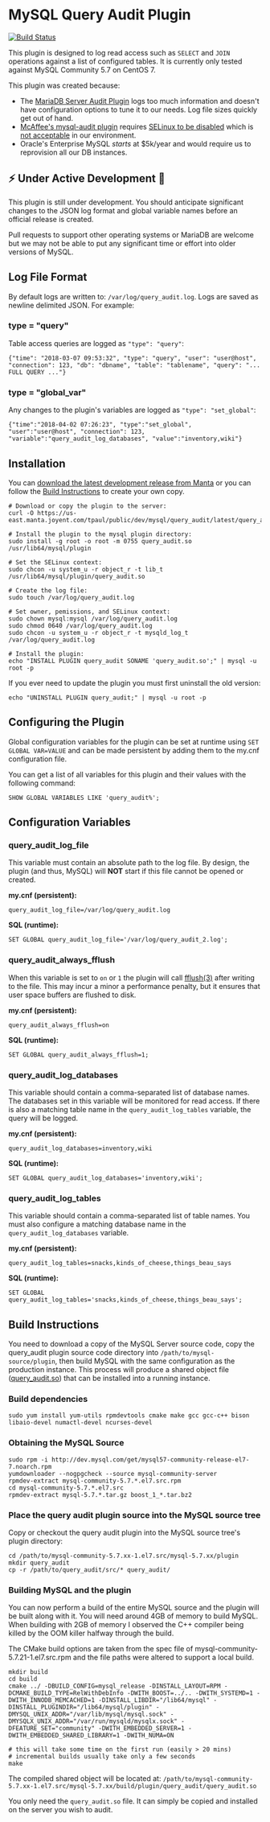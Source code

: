 # MySQL Query Audit Plugin

[![Build Status](https://travis-ci.org/ValidUSA/mysql-query-audit.svg?branch=master)](https://travis-ci.org/ValidUSA/mysql-query-audit)

This plugin is designed to log read access such as ``SELECT`` and ``JOIN`` operations against a list of configured tables. It is currently only tested against MySQL Community 5.7 on CentOS 7.

This plugin was created because:
* The [MariaDB Server Audit Plugin](https://github.com/MariaDB/server/tree/10.3/plugin/server_audit) logs too much information and doesn't have configuration options to tune it to our needs. Log file sizes quickly get out of hand.
* [McAffee's mysql-audit plugin](https://github.com/mcafee/mysql-audit) requires [SELinux to be disabled](https://github.com/mcafee/mysql-audit/wiki/Troubleshooting#plugin-fails-to-load-with-hot-patching-problems) which is [not acceptable](https://stopdisablingselinux.com/) in our environment.
* Oracle's Enterprise MySQL _starts_ at $5k/year and would require us to reprovision all our DB instances.

## :zap: Under Active Development :volcano:
This plugin is still under development. You should anticipate significant changes to the JSON log format and global variable names before an official release is created.

Pull requests to support other operating systems or MariaDB are welcome but we may not be able to put any significant time or effort into older versions of MySQL.

## Log File Format
By default logs are written to: ``/var/log/query_audit.log``. Logs are saved as newline delimited JSON. For example:

### type = "query"
Table access queries are logged as ``"type": "query"``:

```
{"time": "2018-03-07 09:53:32", "type": "query", "user": "user@host", "connection": 123, "db": "dbname", "table": "tablename", "query": "... FULL QUERY ..."}
```

### type = "global_var"
Any changes to the plugin's variables are logged as ``"type": "set_global"``:

```
{"time":"2018-04-02 07:26:23", "type":"set_global", "user":"user@host", "connection": 123, "variable":"query_audit_log_databases", "value":"inventory,wiki"}
```

## Installation

You can [download the latest development release from Manta](https://us-east.manta.joyent.com/tpaul/public/dev/mysql/query_audit/latest/query_audit.so) or you can follow the [Build Instructions](#build-instructions) to create your own copy.

```
# Download or copy the plugin to the server:
curl -O https://us-east.manta.joyent.com/tpaul/public/dev/mysql/query_audit/latest/query_audit.so

# Install the plugin to the mysql plugin directory:
sudo install -g root -o root -m 0755 query_audit.so /usr/lib64/mysql/plugin

# Set the SELinux context:
sudo chcon -u system_u -r object_r -t lib_t /usr/lib64/mysql/plugin/query_audit.so

# Create the log file:
sudo touch /var/log/query_audit.log

# Set owner, pemissions, and SELinux context:
sudo chown mysql:mysql /var/log/query_audit.log
sudo chmod 0640 /var/log/query_audit.log
sudo chcon -u system_u -r object_r -t mysqld_log_t /var/log/query_audit.log

# Install the plugin:
echo "INSTALL PLUGIN query_audit SONAME 'query_audit.so';" | mysql -u root -p
```

If you ever need to update the plugin you must first uninstall the old version:

```
echo "UNINSTALL PLUGIN query_audit;" | mysql -u root -p
```

## Configuring the Plugin

Global configuration variables for the plugin can be set at runtime using ``SET GLOBAL VAR=VALUE`` and can be made persistent by adding them to the my.cnf configuration file.

You can get a list of all variables for this plugin and their values with the following command:

```
SHOW GLOBAL VARIABLES LIKE 'query_audit%';
```

## Configuration Variables

### query\_audit\_log\_file

This variable must contain an absolute path to the log file. By design, the plugin (and thus, MySQL) will **NOT** start if this file cannot be opened or created.

**my.cnf (persistent):**

```
query_audit_log_file=/var/log/query_audit.log
```

**SQL (runtime):**

```
SET GLOBAL query_audit_log_file='/var/log/query_audit_2.log';
```

### query\_audit\_always\_fflush

When this variable is set to ``on`` or ``1`` the plugin will call [fflush(3)](http://man7.org/linux/man-pages/man3/fflush.3.html) after writing to the file. This may incur a minor a performance penalty, but it ensures that user space buffers are flushed to disk.

**my.cnf (persistent):**

```
query_audit_always_fflush=on
```

**SQL (runtime):**

```
SET GLOBAL query_audit_always_fflush=1;
```

### query\_audit\_log\_databases

This variable should contain a comma-separated list of database names. The databases set in this variable will be monitored for read access. If there is also a matching table name in the ``query_audit_log_tables`` variable, the query will be logged.

**my.cnf (persistent):**

```
query_audit_log_databases=inventory,wiki
```

**SQL (runtime):**

```
SET GLOBAL query_audit_log_databases='inventory,wiki';
```

### query\_audit\_log\_tables

This variable should contain a comma-separated list of table names.  You must also configure a matching database name in the ``query_audit_log_databases`` variable.

**my.cnf (persistent):**

```
query_audit_log_tables=snacks,kinds_of_cheese,things_beau_says
```

**SQL (runtime):**

```
SET GLOBAL query_audit_log_tables='snacks,kinds_of_cheese,things_beau_says';
```

## Build Instructions

You need to download a copy of the MySQL Server source code, copy the query\_audit plugin source code directory into ``/path/to/mysql-source/plugin``, then build MySQL with the same configuration as the production instance. This process will produce a shared object file ([query_audit.so]((https://us-east.manta.joyent.com/tpaul/public/dev/mysql/query_audit/latest/query_audit.so))) that can be installed into a running instance.

### Build dependencies


```
sudo yum install yum-utils rpmdevtools cmake make gcc gcc-c++ bison libaio-devel numactl-devel ncurses-devel
```

### Obtaining the MySQL Source

```
sudo rpm -i http://dev.mysql.com/get/mysql57-community-release-el7-7.noarch.rpm
yumdownloader --nogpgcheck --source mysql-community-server
rpmdev-extract mysql-community-5.7.*.el7.src.rpm
cd mysql-community-5.7.*.el7.src
rpmdev-extract mysql-5.7.*.tar.gz boost_1_*.tar.bz2

```


### Place the query audit plugin source into the MySQL source tree

Copy or checkout the query audit plugin into the MySQL source tree's plugin directory:

```
cd /path/to/mysql-community-5.7.xx-1.el7.src/mysql-5.7.xx/plugin
mkdir query_audit
cp -r /path/to/query_audit/src/* query_audit/
```

### Building MySQL and the plugin

You can now perform a build of the entire MySQL source and the plugin will be built along with it. You will need around 4GB of memory to build MySQL. When building with 2GB of memory I observed the C++ compiler being killed by the OOM killer halfway through the build.

The CMake build options are taken from the spec file of mysql-community-5.7.21-1.el7.src.rpm and the file paths were altered to support a local build.

```
mkdir build
cd build
cmake ../ -DBUILD_CONFIG=mysql_release -DINSTALL_LAYOUT=RPM -DCMAKE_BUILD_TYPE=RelWithDebInfo -DWITH_BOOST=../.. -DWITH_SYSTEMD=1 -DWITH_INNODB_MEMCACHED=1 -DINSTALL_LIBDIR="/lib64/mysql" -DINSTALL_PLUGINDIR="/lib64/mysql/plugin" -DMYSQL_UNIX_ADDR="/var/lib/mysql/mysql.sock" -DMYSQLX_UNIX_ADDR="/var/run/mysqld/mysqlx.sock" -DFEATURE_SET="community" -DWITH_EMBEDDED_SERVER=1 -DWITH_EMBEDDED_SHARED_LIBRARY=1 -DWITH_NUMA=ON

# this will take some time on the first run (easily > 20 mins)
# incremental builds usually take only a few seconds
make

```

The compiled shared object will be located at: ``/path/to/mysql-community-5.7.xx-1.el7.src/mysql-5.7.xx/build/plugin/query_audit/query_audit.so``

You only need the ``query_audit.so`` file. It can simply be copied and installed on the server you wish to audit.